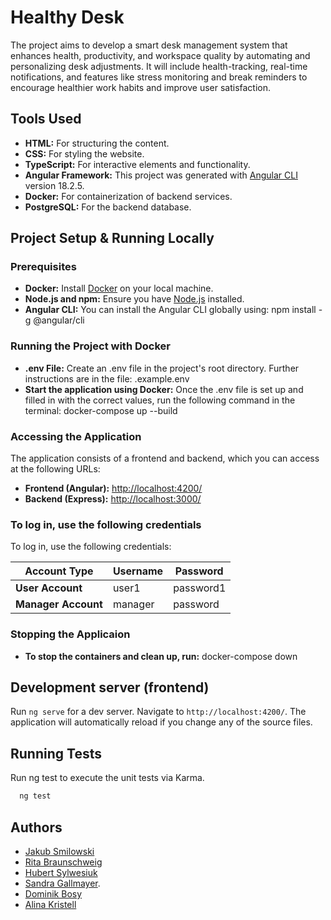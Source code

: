 
# Healthy Desk

The project aims to develop a smart desk management system that enhances health, productivity, and workspace quality by automating and personalizing desk adjustments. It will include health-tracking, real-time notifications, and features like stress monitoring and break reminders to encourage healthier work habits and improve user satisfaction.

## Tools Used

- **HTML:** For structuring the content.
- **CSS:** For styling the website.
- **TypeScript:** For interactive elements and functionality.
- **Angular Framework:** This project was generated with [Angular CLI](https://github.com/angular/angular-cli) version 18.2.5.
- **Docker:** For containerization of backend services.
- **PostgreSQL:** For the backend database.

## Project Setup & Running Locally

### Prerequisites

- **Docker:** Install [Docker](https://www.docker.com/get-started) on your local machine.
- **Node.js and npm:** Ensure you have [Node.js](https://nodejs.org/) installed.
- **Angular CLI:** You can install the Angular CLI globally using: npm install -g @angular/cli

### Running the Project with Docker

- **.env File:** Create an .env file in the project's root directory. Further instructions are in the file: .example.env
- **Start the application using Docker:** Once the .env file is set up and filled in with the correct values, run the following command in the terminal: docker-compose up --build

### Accessing the Application

The application consists of a frontend and backend, which you can access at the following URLs:

- **Frontend (Angular):** [http://localhost:4200/](http://localhost:4200/)
- **Backend (Express):** [http://localhost:3000/](http://localhost:3000/)

### To log in, use the following credentials

To log in, use the following credentials:

| Account Type         | Username      | Password      |
|----------------------|---------------|---------------|
| **User Account**     | user1         | password1     |
| **Manager Account**  | manager       | password      |

### Stopping the Applicaion

- **To stop the containers and clean up, run:** docker-compose down

## Development server (frontend)

Run `ng serve` for a dev server. Navigate to `http://localhost:4200/`. The application will automatically reload if you change any of the source files.

## Running Tests

Run ng test to execute the unit tests via Karma.

```bash
  ng test
```

## Authors

- [Jakub Smilowski](https://github.com/JakubSmilowski)
- [Rita Braunschweig](https://github.com/pastelnata)
- [Hubert Sylwesiuk](https://github.com/sduhubert)
- [Sandra Gallmayer](http://github.com/Condesgall).
- [Dominik Bosy](https://github.com/Dobos23)
- [Alina Kristell](https://github.com/alikrist)
